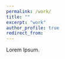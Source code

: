 ```yaml
---
permalink: /work/
title: ""
excerpt: "work"
author_profile: true
redirect_from:
---
```


Lorem Ipsum.
